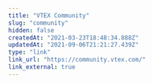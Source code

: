 ```yaml
---
title: "VTEX Community"
slug: "community"
hidden: false
createdAt: "2021-03-23T18:48:34.888Z"
updatedAt: "2021-09-06T21:21:27.439Z"
type: "link"
link_url: "https://community.vtex.com/"
link_external: true
---
```

